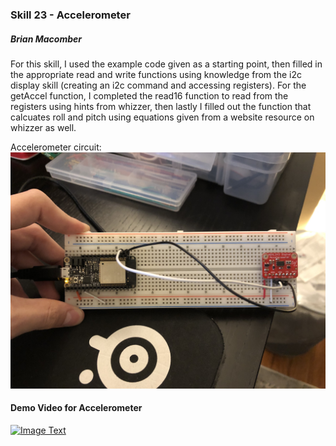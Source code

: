 ### Skill 23 - Accelerometer

##### Brian Macomber

For this skill, I used the example code given as a starting point, then filled in the appropriate read and write functions using knowledge from the i2c display skill (creating an i2c command and accessing registers). For the getAccel function, I completed the read16 function to read from the registers using hints from whizzer, then lastly I filled out the function that calcuates roll and pitch using equations given from a website resource on whizzer as well.

Accelerometer circuit:
![pic1](/skills/cluster-3/23/images/accel_circuit.jpg)

#### Demo Video for Accelerometer

<a href="https://www.youtube.com/watch?feature=player_embedded&v=8Ka3rHzatwE" target="_blank">
<img src="https://img.youtube.com/vi/8Ka3rHzatwE/0.jpg" 
    alt="Image Text" 
    width="240" height="180" 
    />
</a>

